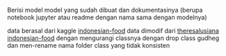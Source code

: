 Berisi model model yang sudah dibuat dan dokumentasinya (berupa notebook jupyter atau readme dengan nama sama dengan modelnya)

data berasal dari kaggle [indonesian-food](https://kaggle.com/datasets/f06dcf67011b5bb9de3102b7e151986dfa18bb82c4a8b0b7c13b045f1539d90e) data dimodif dari [theresalusiana indonesian-food](https://www.kaggle.com/datasets/theresalusiana/indonesian-food) dengan mengurangi classnya dengan drop class gudheg dan men-rename nama folder class yang tidak konsisten
